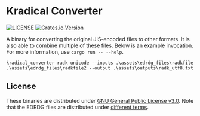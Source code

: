 # Kradical Converter

[![LICENSE](https://img.shields.io/crates/l/kradical_converter)](https://crates.io/crates/kradical_converter)
[![Crates.io Version](https://img.shields.io/crates/v/kradical_converter)](https://crates.io/crates/kradical_converter)

A binary for converting the original JIS-encoded files to other formats. It is also able to combine multiple of these files. Below is an example invocation. For more information, use `cargo run -- --help`. 

`kradical_converter radk unicode --inputs .\assets\edrdg_files\radkfile .\assets\edrdg_files\radkfile2 --output .\assets\outputs\radk_utf8.txt`


## License

These binaries are distributed under [GNU General Public License v3.0](https://choosealicense.com/licenses/gpl-3.0/). Note that the EDRDG files are distributed under [different terms](http://www.edrdg.org/edrdg/licence.html).